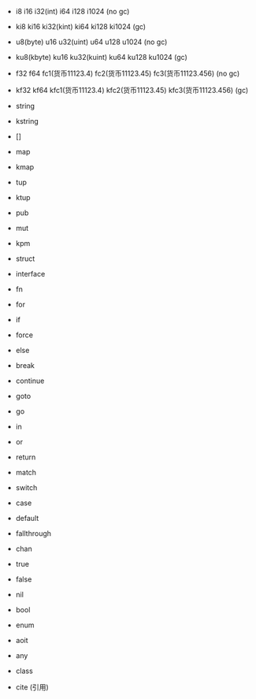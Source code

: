 - i8 i16 i32(int) i64 i128 i1024 (no gc)

- ki8 ki16 ki32(kint) ki64 ki128 ki1024 (gc)

- u8(byte) u16 u32(uint) u64 u128 u1024 (no gc)

- ku8(kbyte) ku16 ku32(kuint) ku64 ku128 ku1024 (gc)

- f32 f64 fc1(货币11123.4) fc2(货币11123.45) fc3(货币11123.456) (no gc)
 
- kf32  kf64 kfc1(货币11123.4) kfc2(货币11123.45) kfc3(货币11123.456) (gc)

- string
- kstring
- []
- map
- kmap
- tup
- ktup
- pub
- mut
- kpm
- struct
- interface
- fn
- for
- if
- force
- else
- break
- continue
- goto
- go
- in
- or
- return
- match
- switch
- case
- default
- fallthrough
- chan
- true
- false
- nil
- bool
- enum
- aoit
- any
- class
- cite (引用)


